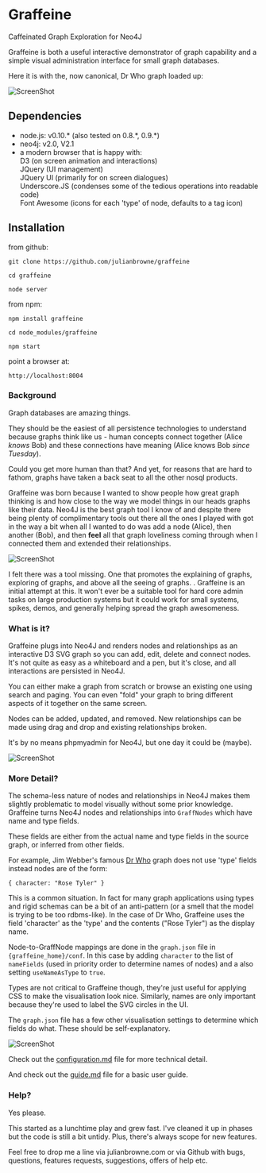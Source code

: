 
# Graffeine

Caffeinated Graph Exploration for Neo4J

Graffeine is both a useful interactive demonstrator of graph capability and a simple visual administration
interface for small graph databases.

Here it is with the, now canonical, Dr Who graph loaded up:

![ScreenShot](https://raw.githubusercontent.com/julianbrowne/graffeine/master/public/assets/images/screenshot-drwho.jpeg)

## Dependencies

-   node.js: v0.10.\* (also tested on 0.8.\*, 0.9.\*)
-   neo4j: v2.0, V2.1
-   a modern browser that is happy with:  
    D3                  (on screen animation and interactions)  
    JQuery              (UI management)  
    JQuery UI           (primarily for on screen dialogues)  
    Underscore.JS       (condenses some of the tedious operations into readable code)  
    Font Awesome        (icons for each 'type' of node, defaults to a tag icon)  

## Installation

from github:

    git clone https://github.com/julianbrowne/graffeine

    cd graffeine

    node server

from npm:

    npm install graffeine

    cd node_modules/graffeine

    npm start

point a browser at:

    http://localhost:8004
    
### Background

Graph databases are amazing things.

They should be the easiest of all persistence technologies to understand because graphs think like us - human concepts connect together (Alice _knows_ Bob) and these connections have meaning (Alice knows Bob _since Tuesday_).

Could you get more human than that? And yet, for reasons that are hard to fathom, graphs have taken a back seat to all the other nosql products.

Graffeine was born because I wanted to show people how great graph thinking is and how close to the way we model things in our heads graphs like their data. Neo4J is the best graph tool I know of and despite there being plenty of complimentary tools out there all the ones I played with got in the way a bit when all I wanted to do was add a node (Alice), then another (Bob), and then **feel** all that graph loveliness coming through when I connected them and extended their relationships.

![ScreenShot](https://raw.githubusercontent.com/julianbrowne/graffeine/master/public/assets/images/screenshot-alice-bob.jpeg)

I felt there was a tool missing. One that promotes the explaining of graphs, exploring of graphs, and above all the seeing of graphs. . Graffeine is an initial attempt at this. It won't ever be a suitable tool for hard core admin tasks on large production systems but it could work for small systems, spikes, demos, and generally helping spread the graph awesomeness.

### What is it?

Graffeine plugs into Neo4J and renders nodes and relationships as an interactive D3 SVG graph so you can add, edit, delete and connect nodes. It's not quite as easy as a whiteboard and a pen, but it's close, and all interactions are persisted in Neo4J.

You can either make a graph from scratch or browse an existing one using search and paging. You can even "fold" your graph to bring different aspects of it together on the same screen.

Nodes can be added, updated, and removed. New relationships can be made using drag and drop and existing relationships broken.

It's by no means phpmyadmin for Neo4J, but one day it could be (maybe).

![ScreenShot](https://raw.githubusercontent.com/julianbrowne/graffeine/master/public/assets/images/screenshot-draglet.jpeg)

### More Detail?

The schema-less nature of nodes and relationships in Neo4J makes them slightly problematic to model visually without some prior knowledge. Graffeine turns Neo4J nodes and relationships into ```GraffNodes``` which have name and type fields.

These fields are either from the actual name and type fields in the source graph, or inferred from other fields.

For example, Jim Webber's famous [Dr Who](https://github.com/jimwebber/neo4j-tutorial) graph does not use 'type' fields instead nodes are of the form:

    { character: "Rose Tyler" }

This is a common situation. In fact for many graph applications using types and rigid schemas can be a bit of an anti-pattern (or a smell that the model is trying to be too rdbms-like). In the case of Dr Who, Graffeine uses the field 'character' as the 'type' and the contents ("Rose Tyler") as the display name.

Node-to-GraffNode mappings are done in the ```graph.json``` file in ```{graffeine_home}/conf```. In this case by adding ```character``` to the list of ```nameFields``` (used in priority order to determine names of nodes) and a also setting ```useNameAsType``` to ```true```.

Types are not critical to Graffeine though, they're just useful for applying CSS to make the visualisation look nice. Similarly, names are only important because they're used to label the SVG circles in the UI.

The ```graph.json``` file has a few other visualisation settings to determine which fields do what. These should be self-explanatory.

![ScreenShot](https://raw.githubusercontent.com/julianbrowne/graffeine/master/public/assets/images/screenshot-relationship.jpeg)

Check out the [configuration.md](configuration.md) file for more technical detail.

And check out the [guide.md](guide.md) file for a basic user guide.

### Help?

Yes please.

This started as a lunchtime play and grew fast. I've cleaned it up in phases but the code is still a bit untidy. Plus, there's always scope for new features.

Feel free to drop me a line via julianbrowne.com or via Github with bugs, questions, features requests, suggestions, offers of help etc.
